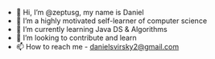 - 👋 Hi, I’m @zeptusg, my name is Daniel
- 👀 I’m a highly motivated self-learner of computer science
- 🌱 I’m currently learning Java DS & Algorithms
- 💞️ I’m looking to contribute and learn
- 📫 How to reach me - danielsvirsky2@gmail.com

<!---
zeptusg/zeptusg is a ✨ special ✨ repository because its `README.md` (this file) appears on your GitHub profile.
You can click the Preview link to take a look at your changes.
--->
